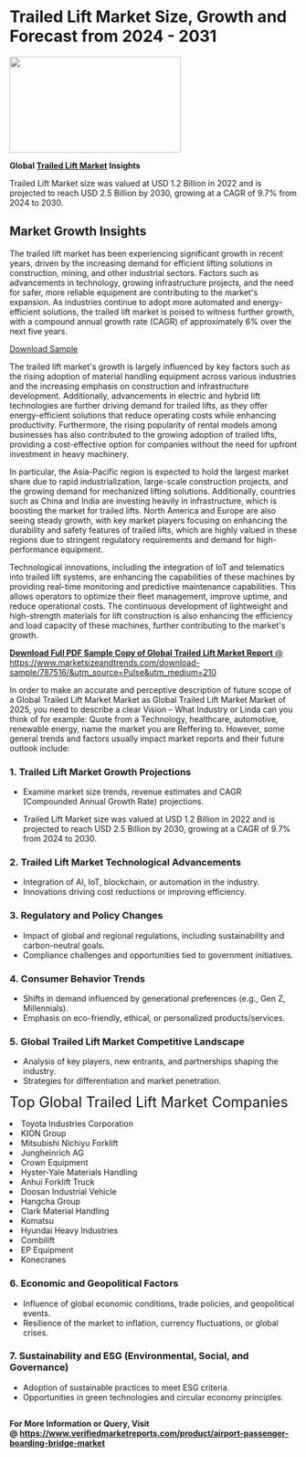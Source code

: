 <H1>Trailed Lift Market Size, Growth and Forecast from 2024 - 2031</H1><img class="aligncenter size-medium wp-image-584254" src="https://thirdeyenews.in/wp-content/uploads/2024/09/Global-Market-Research-300x168.jpeg" alt="" width="300" height="168" /><p><strong>Global&nbsp;<a href="https://www.marketsizeandtrends.com/download-sample/787516/&amp;utm_source=Pulse&amp;utm_medium=210">Trailed Lift Market</a> Insights</strong></p><p>Trailed Lift Market size was valued at USD 1.2 Billion in 2022 and is projected to reach USD 2.5 Billion by 2030, growing at a CAGR of 9.7% from 2024 to 2030.</p><p><h2>Market Growth Insights</h2> <p>The trailed lift market has been experiencing significant growth in recent years, driven by the increasing demand for efficient lifting solutions in construction, mining, and other industrial sectors. Factors such as advancements in technology, growing infrastructure projects, and the need for safer, more reliable equipment are contributing to the market's expansion. As industries continue to adopt more automated and energy-efficient solutions, the trailed lift market is poised to witness further growth, with a compound annual growth rate (CAGR) of approximately 6% over the next five years.</p> <p><a href="#">Download Sample</a></p> <p>The trailed lift market's growth is largely influenced by key factors such as the rising adoption of material handling equipment across various industries and the increasing emphasis on construction and infrastructure development. Additionally, advancements in electric and hybrid lift technologies are further driving demand for trailed lifts, as they offer energy-efficient solutions that reduce operating costs while enhancing productivity. Furthermore, the rising popularity of rental models among businesses has also contributed to the growing adoption of trailed lifts, providing a cost-effective option for companies without the need for upfront investment in heavy machinery.</p> <p>In particular, the Asia-Pacific region is expected to hold the largest market share due to rapid industrialization, large-scale construction projects, and the growing demand for mechanized lifting solutions. Additionally, countries such as China and India are investing heavily in infrastructure, which is boosting the market for trailed lifts. North America and Europe are also seeing steady growth, with key market players focusing on enhancing the durability and safety features of trailed lifts, which are highly valued in these regions due to stringent regulatory requirements and demand for high-performance equipment.</p> <p>Technological innovations, including the integration of IoT and telematics into trailed lift systems, are enhancing the capabilities of these machines by providing real-time monitoring and predictive maintenance capabilities. This allows operators to optimize their fleet management, improve uptime, and reduce operational costs. The continuous development of lightweight and high-strength materials for lift construction is also enhancing the efficiency and load capacity of these machines, further contributing to the market's growth.</p> <p><a href="#"></p><p><span class=""><strong>Download Full PDF Sample Copy of Global Trailed Lift Market Report</strong> @ <a href="https://www.marketsizeandtrends.com/download-sample/787516/&amp;utm_source=Pulse&amp;utm_medium=210" target="_blank">https://www.marketsizeandtrends.com/download-sample/787516/&amp;utm_source=Pulse&amp;utm_medium=210</a></span></p><p>In order to make an accurate and perceptive description of future scope of a Global&nbsp;Trailed Lift Market Market as Global&nbsp;Trailed Lift Market Market of 2025, you need to describe a clear Vision &ndash; What Industry or Linda can you think of for example: Quote from a Technology, healthcare, automotive, renewable energy, name the market you are Reffering to. However, some general trends and factors usually impact market reports and their future outlook include:</p><h3>1.&nbsp;<strong>Trailed Lift Market Growth Projections</strong></h3><ul><li>Examine market size trends, revenue estimates and CAGR (Compounded Annual Growth Rate) projections.</li><li><p>Trailed Lift Market size was valued at USD 1.2 Billion in 2022 and is projected to reach USD 2.5 Billion by 2030, growing at a CAGR of 9.7% from 2024 to 2030.</p></li></ul><h3>2.&nbsp;<strong>Trailed Lift Market Technological Advancements</strong></h3><ul><li>Integration of AI, IoT, blockchain, or automation in the industry.</li><li>Innovations driving cost reductions or improving efficiency.</li></ul><h3>3.&nbsp;<strong>Regulatory and Policy Changes</strong></h3><ul><li>Impact of global and regional regulations, including sustainability and carbon-neutral goals.</li><li>Compliance challenges and opportunities tied to government initiatives.</li></ul><h3>4.&nbsp;<strong>Consumer Behavior Trends</strong></h3><ul><li>Shifts in demand influenced by generational preferences (e.g., Gen Z, Millennials).</li><li>Emphasis on eco-friendly, ethical, or personalized products/services.</li></ul><h3>5.&nbsp;<strong>Global Trailed Lift Market Competitive Landscape</strong></h3><ul><li>Analysis of key players, new entrants, and partnerships shaping the industry.</li><li>Strategies for differentiation and market penetration.</li></ul><p data-pm-slice="1 1 []"><span style="color: inherit; font-family: inherit; font-size: 25px;">Top Global Trailed Lift Market Companies</span></p><div class="" data-test-id=""><p><li>Toyota Industries Corporation</li><li> KION Group</li><li> Mitsubishi Nichiyu Forklift</li><li> Jungheinrich AG</li><li> Crown Equipment</li><li> Hyster-Yale Materials Handling</li><li> Anhui Forklift Truck</li><li> Doosan Industrial Vehicle</li><li> Hangcha Group</li><li> Clark Material Handling</li><li> Komatsu</li><li> Hyundai Heavy Industries</li><li> Combilift</li><li> EP Equipment</li><li> Konecranes</li></p></div><h3>6.&nbsp;<strong>Economic and Geopolitical Factors</strong></h3><ul><li>Influence of global economic conditions, trade policies, and geopolitical events.</li><li>Resilience of the market to inflation, currency fluctuations, or global crises.</li></ul><h3>7.&nbsp;<strong>Sustainability and ESG (Environmental, Social, and Governance)</strong></h3><ul><li>Adoption of sustainable practices to meet ESG criteria.</li><li>Opportunities in green technologies and circular economy principles.</li></ul><h2><strong style="font-size: 14px;">For More Information or Query, Visit @&nbsp;</strong><a style="background-color: #ffffff; font-size: 14px;" href="https://www.marketsizeandtrends.com/report/trailed-lift-market/" target="_blank">https://www.verifiedmarketreports.com/product/airport-passenger-boarding-bridge-market</a></h2>
